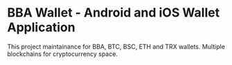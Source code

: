 # BBA Wallet - Android and iOS Wallet Application
This project maintainance for BBA, BTC, BSC, ETH and TRX wallets. Multiple blockchains for cryptocurrency space.

